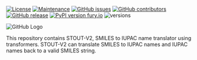 [![License](https://img.shields.io/badge/License-MIT%202.0-blue.svg)](https://opensource.org/licenses/MIt)
[![Maintenance](https://img.shields.io/badge/Maintained%3F-yes-blue.svg)](https://github.com/Kohulan/STOUT-2/graphs/commit-activity)
[![GitHub issues](https://img.shields.io/github/issues/Kohulan/STOUT-2.svg)](https://GitHub.com/Kohulan/STOUT-2/issues/)
[![GitHub contributors](https://img.shields.io/github/contributors/Kohulan/STOUT-2.svg)](https://GitHub.com/Kohulan/STOUT-2/graphs/contributors/)
[![GitHub release](https://img.shields.io/github/release/Kohulan/STOUT-2.svg)](https://GitHub.com/Kohulan/STOUT-2/releases/)
[![PyPI version fury.io](https://badge.fury.io/py/STOUT-2.svg)](https://pypi.python.org/pypi/STOUT-2/)
![versions](https://img.shields.io/pypi/pyversions/STOUT-2.svg)

![GitHub Logo](https://github.com/Kohulan/STOUT-2/blob/main/Stout-2.png?raw=true)

This repository contains STOUT-V2, SMILES to IUPAC name translator using transformers. STOUT-V2 can translate SMILES to IUPAC names and IUPAC names back to a valid SMILES string.
